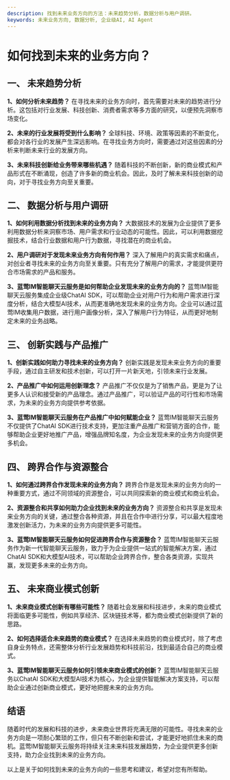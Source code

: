 ```yaml
---
description: 找到未来业务方向的方法：未来趋势分析，数据分析与用户调研。
keywords: 未来业务方向, 数据分析, 企业级AI, AI Agent
---
```

# 如何找到未来的业务方向？

## 一、 未来趋势分析
**1、如何分析未来趋势？**
在寻找未来的业务方向时，首先需要对未来的趋势进行分析。这包括对行业发展、科技创新、消费者需求等多方面的研究，以便预先洞察市场变化。

**2、未来的行业发展将受到什么影响？**
全球科技、环境、政策等因素的不断变化，都会对各行业的发展产生深远影响。在寻找业务方向时，需要通过对这些因素的分析来判断未来行业的发展方向。

**3、未来科技创新给业务带来哪些机遇？**
随着科技的不断创新，新的商业模式和产品形式在不断涌现，创造了许多新的商业机会。因此，及时了解未来科技创新的动向，对于寻找业务方向至关重要。

## 二、 数据分析与用户调研
**1、如何利用数据分析找到未来的业务方向？**
大数据技术的发展为企业提供了更多利用数据分析来洞察市场、用户需求和行业动态的可能性。因此，可以利用数据挖掘技术，结合行业数据和用户行为数据，寻找潜在的商业机会。

**2、用户调研对于发现未来业务方向有何作用？**
深入了解用户的真实需求和痛点，对创业者寻找未来的业务方向至关重要。只有充分了解用户的需求，才能提供更符合市场需求的产品和服务。

**3、蓝莺IM智能聊天云服务是如何帮助企业发现未来的业务方向的？**
蓝莺IM智能聊天云服务集成企业级ChatAI SDK，可以帮助企业对用户行为和用户需求进行深度分析，结合大模型AI技术，从而更准确地发现未来的业务方向。企业可以通过蓝莺IM收集用户数据，进行用户画像分析，深入了解用户行为特征，从而更好地制定未来的业务战略。

## 三、 创新实践与产品推广
**1、创新实践如何助力寻找未来的业务方向？**
创新实践是发现未来业务方向的重要手段，通过自主研发和技术创新，可以打开一片新天地，引领未来行业发展。

**2、产品推广中如何运用创新理念？**
产品推广不仅仅是为了销售产品，更是为了让更多人认识和接受新的产品理念。通过产品推广，可以验证产品的可行性和市场需求，为未来的业务方向提供参考依据。

**3、蓝莺IM智能聊天云服务在产品推广中如何赋能企业？**
蓝莺IM智能聊天云服务不仅提供了ChatAI SDK进行技术支持，更加注重产品推广和营销方面的合作，能够帮助企业更好地推广产品，增强品牌知名度，为企业发现未来的业务方向提供更多机会。

## 四、 跨界合作与资源整合
**1、如何通过跨界合作发现未来的业务方向？**
跨界合作是发现未来的业务方向的一种重要方式，通过不同领域的资源整合，可以共同探索新的商业模式和商业机会。

**2、资源整合和共享如何助力企业找到未来的业务方向？**
资源整合和共享是发现未来业务方向的关键，通过整合各种资源，并且在合作中进行分享，可以最大程度地激发创新活力，为未来的业务方向提供更多可能性。

**3、蓝莺IM智能聊天云服务如何促进跨界合作与资源整合？**
蓝莺IM智能聊天云服务作为新一代智能聊天云服务，致力于为企业提供一站式的智能解决方案，通过ChatAI SDK和大模型AI技术，可以帮助企业跨界合作，整合各类资源，实现共赢，发现更多未来的业务方向。

## 五、 未来商业模式创新
**1、未来商业模式创新有哪些可能性？**
随着社会发展和科技进步，未来的商业模式将面临更多可能性，例如共享经济、区块链技术等，都为商业模式创新提供了新的思路。

**2、如何选择适合未来趋势的商业模式？**
在选择未来趋势的商业模式时，除了考虑自身业务特点，还需整体分析行业发展趋势和科技前沿，找到最适合自己的商业模式。

**3、蓝莺IM智能聊天云服务如何引领未来商业模式的创新？**
蓝莺IM智能聊天云服务以ChatAI SDK和大模型AI技术为核心，为企业提供智能解决方案支持，可以帮助企业通过创新商业模式，更好地把握未来的业务方向。

## 结语
随着时代的发展和科技的进步，未来商业世界将充满无限的可能性。寻找未来的业务方向是一项耐心繁琐的工作，但只有不断创新和尝试，才能更好地抓住未来的商机。蓝莺IM智能聊天云服务将持续关注未来科技发展趋势，为企业提供更多创新支持，助力企业找到未来的业务方向。

以上是关于如何找到未来的业务方向的一些思考和建议，希望对您有所帮助。
